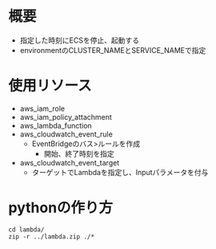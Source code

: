 # 概要
- 指定した時刻にECSを停止、起動する
- environmentのCLUSTER_NAMEとSERVICE_NAMEで指定

# 使用リソース
- aws_iam_role
- aws_iam_policy_attachment
- aws_lambda_function
- aws_cloudwatch_event_rule
  - EventBridgeのバス>ルールを作成
    - 開始、終了時刻を指定
- aws_cloudwatch_event_target
  - ターゲットでLambdaを指定し、Inputパラメータを付与

# pythonの作り方
```shell
cd lambda/
zip -r ../lambda.zip ./*
```


